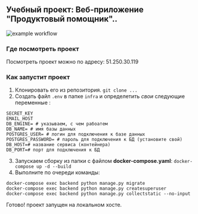 ## **Учебный проект: Веб-приложение "Продуктовый помощник"..**
![example workflow](https://github.com/Dashynja0203/foodgram-project-react/actions/workflows/foodgram_workflow.yml/badge.svg)
### Где посмотреть проект 
Посмотреть проект можно по адресу: 51.250.30.119
### **Как запустит проект**

1. Клонировать его из репозитория.
`git clone ...`
2. Создать файл `.env` в папке `infra` и определетить _свои_ следующие переменные :
```
SECRET_KEY 
EMAIL_HOST 
DB_ENGINE= # указываем, с чем рабоатем
DB_NAME= # имя базы данных
POSTGRES_USER= # логин для подключения к базе данных
POSTGRES_PASSWORD= # пароль для подключения к БД (установите свой)
DB_HOST=# название сервиса (контейнера)
DB_PORT=# порт для подключения к БД
```
3. Запускаем сборку из папки с файлом **docker-compose.yaml**: 
`docker-compose up -d --build `
4. Выполните по очереди команды:

```
docker-compose exec backend python manage.py migrate
docker-compose exec backend python manage.py createsuperuser
docker-compose exec backend python manage.py collectstatic --no-input 
```
Готово! проект запущен на локальном хосте.




